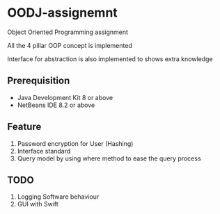 # OODJ-assignemnt

Object Oriented Programming assignment 

All the 4 pillar OOP concept is implemented 

Interface for abstraction is also implemented to shows extra knowledge 

## Prerequisition 
- Java Development Kit 8 or above
- NetBeans IDE 8.2 or above


## Feature
1. Password encryption for User (Hashing)
2. Interface standard 
3. Query model by using where method to ease the query process 


## TODO 
1. Logging Software behaviour
2. GUI with Swift
